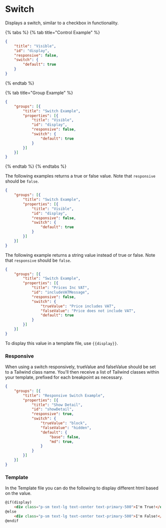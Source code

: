 # Switch

Displays a switch, similar to a checkbox in functionality.

{% tabs %}
{% tab title="Control Example" %}
```json
{
    "title": "Visible",
    "id": "display",
    "responsive": false,
    "switch": {
        "default": true
    }
}
```
{% endtab %}

{% tab title="Group Example" %}
```json
{
    "groups": [{
        "title": "Switch Example",
        "properties": [{
            "title": "Visible",
            "id": "display",
            "responsive": false,
            "switch": {
                "default": true
            }
        }]
    }]
}
```
{% endtab %}
{% endtabs %}

The following examples returns a true or false value. Note that `responsive` should be `false`.

```json
{
    "groups": [{
        "title": "Switch Example",
        "properties": [{
            "title": "Visible",
            "id": "display",
            "responsive": false,
            "switch": {
                "default": true
            }
        }]
    }]
}
```

The following example returns a string value instead of true or false. Note that `responsive` should be `false`.

```json
{
    "groups": [{
        "title": "Switch Example",
        "properties": [{
            "title": "Prices Inc VAT",
            "id": "includeVATMessage",
            "responsive": false,
            "switch": {
                "trueValue": "Price includes VAT",
                "falseValue": "Price does not include VAT",
                "default": true
            }
        }]
    }]
}
```

To display this value in a template file, use `{{display}}`.

### Responsive

When using a switch responsively, trueValue and falseValue should be set to a Tailwind class name. You'll then receive a list of Tailwind classes within your template, prefixed for each breakpoint as necessary.

```json
{
    "groups": [{
        "title": "Responsive Switch Example",
        "properties": [{
            "title": "Show Detail",
            "id": "showDetail",
            "responsive": true,
            "switch": {
                "trueValue": "block",
                "falseValue": "hidden",
                "default": {
                    "base": false,
                    "md": true,
                }
            }
        }]
    }]
}
```

### Template

In the Template file you can do the following to display different html based on the value.

```html
@if(display)
    <div class="p-sm text-lg text-center text-primary-500">I'm True!</div>
@else
    <div class="p-sm text-lg text-center text-primary-500">I'm False!</div>
@endif
```
